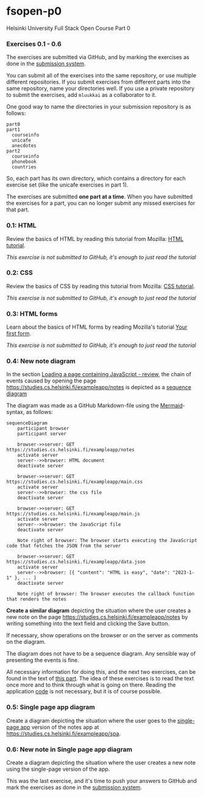 # fsopen-p0
Helsinki University Full Stack Open Course Part 0

### Exercises 0.1 - 0.6
The exercises are submitted via GitHub, and by marking the exercises as done in the [submission system](https://studies.cs.helsinki.fi/stats/courses/fullstackopen).

You can submit all of the exercises into the same repository, or use multiple different repositories. If you submit exercises from different parts into the same repository, name your directories well. If you use a private repository to submit the exercises, add `mluukkai` as a collaborator to it.

One good way to name the directories in your submission repository is as follows:
```
part0
part1
  courseinfo
  unicafe
  anecdotes
part2
  courseinfo
  phonebook
  countries
```
So, each part has its own directory, which contains a directory for each exercise set (like the unicafe exercises in part 1).

The exercises are submitted <strong>one part at a time</strong>. When you have submitted the exercises for a part, you can no longer submit any missed exercises for that part.

### 0.1: HTML
Review the basics of HTML by reading this tutorial from Mozilla: [HTML tutorial](https://developer.mozilla.org/en-US/docs/Learn_web_development/Getting_started/Your_first_website/Creating_the_content).

*This exercise is not submitted to GitHub, it's enough to just read the tutorial*

### 0.2: CSS
Review the basics of CSS by reading this tutorial from Mozilla: [CSS tutorial](https://developer.mozilla.org/en-US/docs/Learn_web_development/Getting_started/Your_first_website/Styling_the_content).

*This exercise is not submitted to GitHub, it's enough to just read the tutorial*

### 0.3: HTML forms
Learn about the basics of HTML forms by reading Mozilla's tutorial [Your first form](https://developer.mozilla.org/en-US/docs/Learn_web_development/Extensions/Forms/Your_first_form).

*This exercise is not submitted to GitHub, it's enough to just read the tutorial*

### 0.4: New note diagram
In the section [Loading a page containing JavaScript - review](https://fullstackopen.com/en/part0/fundamentals_of_web_apps#loading-a-page-containing-java-script-review), the chain of events caused by opening the page https://studies.cs.helsinki.fi/exampleapp/notes is depicted as a [sequence diagram](https://www.geeksforgeeks.org/system-design/unified-modeling-language-uml-sequence-diagrams/)

The diagram was made as a GitHub Markdown-file using the [Mermaid](https://docs.github.com/en/get-started/writing-on-github/working-with-advanced-formatting/creating-diagrams)-syntax, as follows:
```
sequenceDiagram
    participant browser
    participant server

    browser->>server: GET https://studies.cs.helsinki.fi/exampleapp/notes
    activate server
    server-->>browser: HTML document
    deactivate server

    browser->>server: GET https://studies.cs.helsinki.fi/exampleapp/main.css
    activate server
    server-->>browser: the css file
    deactivate server

    browser->>server: GET https://studies.cs.helsinki.fi/exampleapp/main.js
    activate server
    server-->>browser: the JavaScript file
    deactivate server

    Note right of browser: The browser starts executing the JavaScript code that fetches the JSON from the server

    browser->>server: GET https://studies.cs.helsinki.fi/exampleapp/data.json
    activate server
    server-->>browser: [{ "content": "HTML is easy", "date": "2023-1-1" }, ... ]
    deactivate server

    Note right of browser: The browser executes the callback function that renders the notes
```
<strong>Create a similar diagram</strong> depicting the situation where the user creates a new note on the page https://studies.cs.helsinki.fi/exampleapp/notes by writing something into the text field and clicking the Save button.

If necessary, show operations on the browser or on the server as comments on the diagram.

The diagram does not have to be a sequence diagram. Any sensible way of presenting the events is fine.

All necessary information for doing this, and the next two exercises, can be found in the text of [this part](https://fullstackopen.com/en/part0/fundamentals_of_web_apps#forms-and-http-post). The idea of these exercises is to read the text once more and to think through what is going on there. Reading the application [code](https://github.com/mluukkai/example_app) is not necessary, but it is of course possible.

### 0.5: Single page app diagram
Create a diagram depicting the situation where the user goes to the [single-page app](https://fullstackopen.com/en/part0/fundamentals_of_web_apps#single-page-app) version of the notes app at https://studies.cs.helsinki.fi/exampleapp/spa.

### 0.6: New note in Single page app diagram
Create a diagram depicting the situation where the user creates a new note using the single-page version of the app.

This was the last exercise, and it's time to push your answers to GitHub and mark the exercises as done in the [submission system](https://studies.cs.helsinki.fi/stats/courses/fullstackopen).
